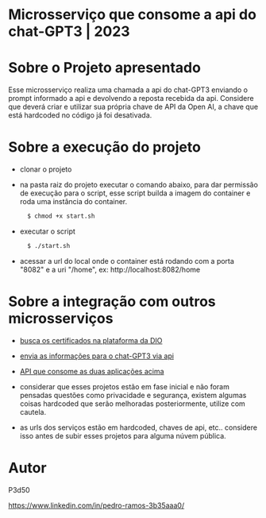 # Microsserviço que consome a api do chat-GPT3 | 2023
 

# Sobre o Projeto apresentado

Esse microsserviço realiza uma chamada a api do chat-GPT3 enviando o prompt informado a api e devolvendo a reposta recebida da api. Considere que deverá criar e utilizar sua própria chave de API da Open AI, a chave que está hardcoded no código já foi desativada.

# Sobre a execução do projeto
  - clonar o projeto
  - na pasta raiz do projeto executar o comando abaixo, para dar permissão de execução para o script, esse script builda a imagem do container e roda uma instância do container.

    ```bash
      $ chmod +x start.sh
    ```
  - executar o script 
    ```bash
      $ ./start.sh
    ```
    
  - acessar a url do local onde o container está rodando com a porta "8082" e a uri "/home", ex: http://localhost:8082/home
 

# Sobre a integração com outros microsserviços

 - [busca os certificados na plataforma da DIO](https://github.com/P3d50/certificates)
 - [envia as informações para o chat-GPT3 via api](https://github.com/P3d50/chatgtp)
 - [API que consome as duas aplicações acima](https://github.com/P3d50/dio-bio)
 
 - considerar que esses projetos estão em fase inicial e não foram pensadas questões como privacidade e segurança, existem algumas coisas hardcoded que serão melhoradas posteriormente, utilize com cautela.
 - as urls dos serviços estão em hardcoded, chaves de api, etc.. considere isso antes de subir esses projetos para alguma núvem pública.
 
 


# Autor

P3d50

https://www.linkedin.com/in/pedro-ramos-3b35aaa0/
